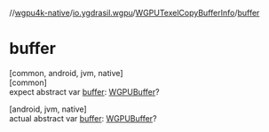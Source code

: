 //[wgpu4k-native](../../../index.md)/[io.ygdrasil.wgpu](../index.md)/[WGPUTexelCopyBufferInfo](index.md)/[buffer](buffer.md)

# buffer

[common, android, jvm, native]\
[common]\
expect abstract var [buffer](buffer.md): [WGPUBuffer](../-w-g-p-u-buffer/index.md)?

[android, jvm, native]\
actual abstract var [buffer](buffer.md): [WGPUBuffer](../-w-g-p-u-buffer/index.md)?